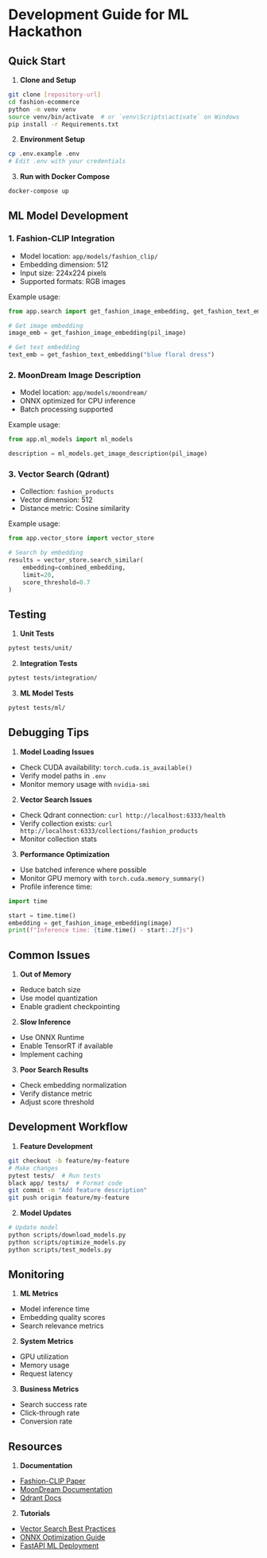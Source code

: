 # Development Guide for ML Hackathon

## Quick Start

1. **Clone and Setup**
```bash
git clone [repository-url]
cd fashion-ecommerce
python -m venv venv
source venv/bin/activate  # or `venv\Scripts\activate` on Windows
pip install -r Requirements.txt
```

2. **Environment Setup**
```bash
cp .env.example .env
# Edit .env with your credentials
```

3. **Run with Docker Compose**
```bash
docker-compose up
```

## ML Model Development

### 1. Fashion-CLIP Integration
- Model location: `app/models/fashion_clip/`
- Embedding dimension: 512
- Input size: 224x224 pixels
- Supported formats: RGB images

Example usage:
```python
from app.search import get_fashion_image_embedding, get_fashion_text_embedding

# Get image embedding
image_emb = get_fashion_image_embedding(pil_image)

# Get text embedding
text_emb = get_fashion_text_embedding("blue floral dress")
```

### 2. MoonDream Image Description
- Model location: `app/models/moondream/`
- ONNX optimized for CPU inference
- Batch processing supported

Example usage:
```python
from app.ml_models import ml_models

description = ml_models.get_image_description(pil_image)
```

### 3. Vector Search (Qdrant)
- Collection: `fashion_products`
- Vector dimension: 512
- Distance metric: Cosine similarity

Example usage:
```python
from app.vector_store import vector_store

# Search by embedding
results = vector_store.search_similar(
    embedding=combined_embedding,
    limit=20,
    score_threshold=0.7
)
```

## Testing

1. **Unit Tests**
```bash
pytest tests/unit/
```

2. **Integration Tests**
```bash
pytest tests/integration/
```

3. **ML Model Tests**
```bash
pytest tests/ml/
```

## Debugging Tips

1. **Model Loading Issues**
- Check CUDA availability: `torch.cuda.is_available()`
- Verify model paths in `.env`
- Monitor memory usage with `nvidia-smi`

2. **Vector Search Issues**
- Check Qdrant connection: `curl http://localhost:6333/health`
- Verify collection exists: `curl http://localhost:6333/collections/fashion_products`
- Monitor collection stats

3. **Performance Optimization**
- Use batched inference where possible
- Monitor GPU memory with `torch.cuda.memory_summary()`
- Profile inference time:
```python
import time

start = time.time()
embedding = get_fashion_image_embedding(image)
print(f"Inference time: {time.time() - start:.2f}s")
```

## Common Issues

1. **Out of Memory**
- Reduce batch size
- Use model quantization
- Enable gradient checkpointing

2. **Slow Inference**
- Use ONNX Runtime
- Enable TensorRT if available
- Implement caching

3. **Poor Search Results**
- Check embedding normalization
- Verify distance metric
- Adjust score threshold

## Development Workflow

1. **Feature Development**
```bash
git checkout -b feature/my-feature
# Make changes
pytest tests/  # Run tests
black app/ tests/  # Format code
git commit -m "Add feature description"
git push origin feature/my-feature
```

2. **Model Updates**
```bash
# Update model
python scripts/download_models.py
python scripts/optimize_models.py
python scripts/test_models.py
```

## Monitoring

1. **ML Metrics**
- Model inference time
- Embedding quality scores
- Search relevance metrics

2. **System Metrics**
- GPU utilization
- Memory usage
- Request latency

3. **Business Metrics**
- Search success rate
- Click-through rate
- Conversion rate

## Resources

1. **Documentation**
- [Fashion-CLIP Paper](https://arxiv.org/abs/2204.03972)
- [MoonDream Documentation](https://github.com/vikhyat/moondream)
- [Qdrant Docs](https://qdrant.tech/documentation/)

2. **Tutorials**
- [Vector Search Best Practices](https://qdrant.tech/documentation/tutorials/search-basics/)
- [ONNX Optimization Guide](https://onnxruntime.ai/docs/performance/model-optimizations.html)
- [FastAPI ML Deployment](https://fastapi.tiangolo.com/advanced/using-dependencies/) 